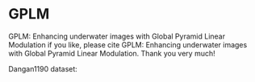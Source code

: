 # GPLM
GPLM: Enhancing underwater images with Global Pyramid Linear Modulation
if you like, please cite GPLM: Enhancing underwater images with Global Pyramid Linear Modulation.
Thank you very much!

Dangan1190 dataset:

